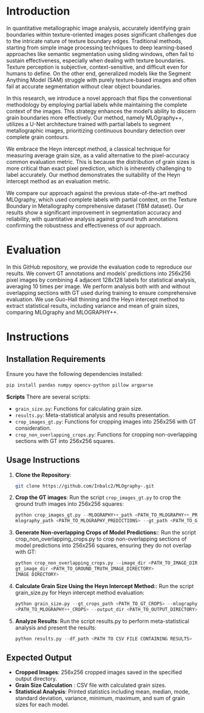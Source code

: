 # Introduction
In quantitative metallographic image analysis, accurately identifying grain boundaries within texture-oriented images poses significant challenges due to the intricate nature of texture boundary edges. Traditional methods, starting from simple image processing techniques to deep learning-based approaches like semantic segmentation using sliding windows, often fail to sustain effectiveness, especially when dealing with texture boundaries. Texture perception is subjective, context-sensitive, and difficult even for humans to define. On the other end, generalized models like the Segment Anything Model (SAM) struggle with purely texture-based images and often fail at accurate segmentation without clear object boundaries.

In this research, we introduce a novel approach that flips the conventional methodology by employing partial labels while maintaining the complete context of the images. This strategy enhances the model’s ability to discern grain boundaries more effectively. Our method, namely MLOgraphy++, utilizes a U-Net architecture trained with partial labels to segment metallographic images, prioritizing continuous boundary detection over complete grain contours.

We embrace the Heyn intercept method, a classical technique for measuring average grain size, as a valid alternative to the pixel-accuracy common evaluation metric. This is because the distribution of grain sizes is more critical than exact pixel prediction, which is inherently challenging to label accurately. Our method demonstrates the suitability of the Heyn intercept method as an evaluation metric.

We compare our approach against the previous state-of-the-art method MLOgraphy, which used complete labels with partial context, on the Texture Boundary in Metallography comprehensive dataset (TBM dataset). Our results show a significant improvement in segmentation accuracy and reliability, with quantitative analysis against ground truth annotations confirming the robustness and effectiveness of our approach.

# Evaluation
In this GitHub repository, we provide the evaluation code to reproduce our results. We convert GT annotations and models' predictions into 256x256 pixel images by combining 4 adjacent 128x128 labels for statistical analysis, averaging 10 times per image. We perform analysis both with and without overlapping sections with GT used during training to ensure comprehensive evaluation. We use Guo-Hall thinning and the Heyn intercept method to extract statistical results, including variance and mean of grain sizes, comparing MLOgraphy and MLOGRAPHY++.
   
# Instructions

## Installation Requirements
  Ensure you have the following dependencies installed:
  ```sh
  pip install pandas numpy opencv-python pillow argparse
  ```

**Scripts**
There are several scripts:
  - `grain_size.py`: Functions for calculating grain size.
  - `results.py`: Meta-statistical analysis and results presentation.
  - `crop_images_gt.py`: Functions for cropping images into 256x256 with GT consideration.
  - `crop_non_overlapping_crops.py`:  Functions for cropping non-overlapping sections with GT into 256x256 squares.


## Usage Instructions

1. **Clone the Repository**:
   ```sh
   git clone https://github.com/Inbalc2/MLOgraphy-.git

2. **Crop the GT images**:
   Run the script `crop_images_gt.py`  to crop the ground truth images into 256x256 squares:
   ```python
   python crop_images_gt.py --MLOGRAPHY++_path <PATH_TO_MLOGRAPHY++_PREDICTIONS> --zones_path <PATH_TO_ZONES> --output_path <PATH_TO_OUTPUT_DIRECTORY> --    
   mlography_path <PATH_TO_MLOGRAPHY_PREDICTIONS> --gt_path <PATH_TO_GROUND_TRUTH_IMAGES>
   ```
3. **Generate Non-overlapping Crops of Model Predictions:**:
   Run the script crop_non_overlapping_crops.py to crop non-overlapping sections of model predictions into 256x256 squares, ensuring they do not overlap with GT:
   ```python
   python crop_non_overlapping_crops.py --image_dir <PATH_TO_IMAGE_DIRECTORY> --output_dir <PATH_TO_OUTPUT_DIRECTORY> --zone_size <WIDTH> <HEIGHT> --    
   gt_image_dir <PATH_TO_GROUND_TRUTH_IMAGE_DIRECTORY>
   IMAGE DIRECTORY>
   ```
4.  **Calculate Grain Size Using the Heyn Intercept Method:**:
    Run the script grain_size.py for Heyn intercept method evaluation:
    ```python
    python grain_size.py --gt_crops_path <PATH_TO_GT_CROPS> --mlography_crops_path <PATH_TO_MLOGRAPHY_CROPS> --MLOGRAPHY++_crops_path 
    <PATH_TO_MLOGRAPHY++_CROPS> --output_dir <PATH_TO_OUTPUT_DIRECTORY>

    ```
5.  **Analyze Results**:
    Run the script results.py to perform meta-statistical analysis and present the results:
    ```python
    python results.py --df_path <PATH TO CSV FILE CONTAINING RESULTS>
    ```


## Expected Output
- **Cropped Images**: 256x256 cropped images saved in the specified output directory.
- **Grain Size Calculation** : CSV file with calculated grain sizes.
- **Statistical Analysis**: Printed statistics including mean, median, mode, standard deviation, variance, minimum, maximum, and sum of grain sizes for each model.


